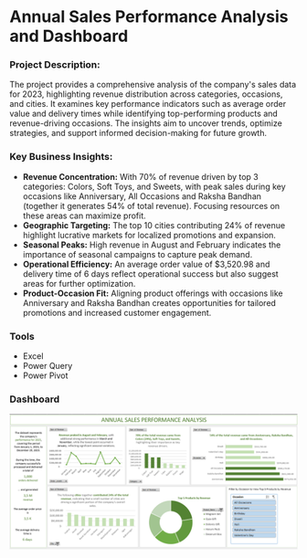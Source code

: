 # Annual Sales Performance Analysis and Dashboard

### Project Description:
The project provides a comprehensive analysis of the company's sales data for 2023, highlighting revenue distribution across categories, occasions, and cities. It examines key performance indicators such as average order value and delivery times while identifying top-performing products and revenue-driving occasions. The insights aim to uncover trends, optimize strategies, and support informed decision-making for future growth.

### Key Business Insights:
- **Revenue Concentration:** With 70% of revenue driven by top 3 categories: Colors, Soft Toys, and Sweets, with peak sales during key occasions like Anniversary, All Occasions and Raksha Bandhan (together it generates 54% of total revenue). Focusing resources on these areas can maximize profit.
- **Geographic Targeting:** The top 10 cities contributing 24% of revenue highlight lucrative markets for localized promotions and expansion.
- **Seasonal Peaks:** High revenue in August and February indicates the importance of seasonal campaigns to capture peak demand.
- **Operational Efficiency:** An average order value of $3,520.98 and delivery time of 6 days reflect operational success but also suggest areas for further optimization.
- **Product-Occasion Fit:** Aligning product offerings with occasions like Anniversary and Raksha Bandhan creates opportunities for tailored promotions and increased customer engagement.

### Tools
- Excel
- Power Query
- Power Pivot

### Dashboard
![Dashboard](https://github.com/ilonakandela/projects/blob/main/Annual%20Sales%20Performance%20Analysis/Dashboard%20annual%20sales%20performance.png)
